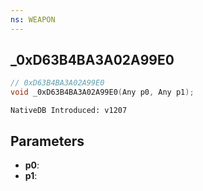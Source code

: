 ```yaml
---
ns: WEAPON
---
```

## _0xD63B4BA3A02A99E0

```c
// 0xD63B4BA3A02A99E0
void _0xD63B4BA3A02A99E0(Any p0, Any p1);
```

```
NativeDB Introduced: v1207
```

## Parameters
* **p0**:
* **p1**:
